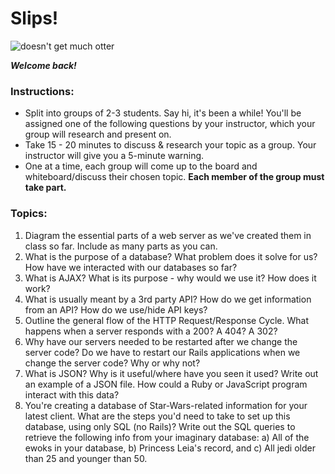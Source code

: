 # Slips!

![doesn't get much otter](http://i.giphy.com/pYOjo05SzRAuA.gif)

***Welcome back!***

### Instructions:

- Split into groups of 2-3 students. Say hi, it's been a while! You'll be assigned one of the following questions by your instructor, which your group will research and present on.
- Take 15 - 20 minutes to discuss & research your topic as a group. Your instructor will give you a 5-minute warning.
- One at a time, each group will come up to the board and whiteboard/discuss their chosen topic. **Each member of the group must take part.**


### Topics:

1. Diagram the essential parts of a web server as we've created them in class so far. Include as many parts as you can.
1. What is the purpose of a database? What problem does it solve for us? How have we interacted with our databases so far?
1. What is AJAX? What is its purpose - why would we use it? How does it work?
1. What is usually meant by a 3rd party API? How do we get information from an API? How do we use/hide API keys?
1. Outline the general flow of the HTTP Request/Response Cycle. What happens when a server responds with a 200? A 404? A 302?
1. Why have our servers needed to be restarted after we change the server code? Do we have to restart our Rails applications when we change the server code? Why or why not?
1. What is JSON? Why is it useful/where have you seen it used? Write out an example of a JSON file. How could a Ruby or JavaScript program interact with this data?
1. You're creating a database of Star-Wars-related information for your latest client. What are the steps you'd need to take to set up this database, using only SQL (no Rails)? Write out the SQL queries to retrieve the following info from your imaginary database: a) All of the ewoks in your database, b) Princess Leia's record, and c) All jedi older than 25 and younger than 50.
